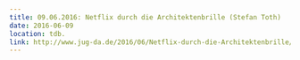 ```yaml
---
title: 09.06.2016: Netflix durch die Architektenbrille (Stefan Toth)
date: 2016-06-09
location: tdb.
link: http://www.jug-da.de/2016/06/Netflix-durch-die-Architektenbrille/
---
```

